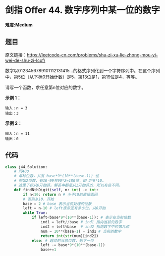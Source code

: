 # 剑指 Offer 44. 数字序列中某一位的数字
**难度:Medium**
## 题目
原文链接：https://leetcode-cn.com/problems/shu-zi-xu-lie-zhong-mou-yi-wei-de-shu-zi-lcof/

数字以0123456789101112131415…的格式序列化到一个字符序列中。在这个序列中，第5位（从下标0开始计数）是5，第13位是1，第19位是4，等等。

请写一个函数，求任意第n位对应的数字。

**示例 1：**
```
输入：n = 3
输出：3
```
**示例 2：**
```
输入：n = 11
输出：0
```

## 代码
```python
class j44_Solution:
    # 同400
    # 每种位数，共有 base*9*(10**(base-1)) 位
    # 例如2位数，有10-99共90*2=180位，即 2*9*10。
    # 这里下标从0开始算。解答中都是从1开始算的，所以有些不同。
    def findNthDigit(self, n: int) -> int:
        if n<10: return n # 小于10的直接返回
        # 否则从10，开始
        base = 2 # base 表示当前处理的位数
        left = n-10 # left表示还有多少位，从0开始
        while True:
            if left<base*9*(10**(base-1)): # 表示在当前位数
                ind1 = left//base # ind1 指向当前的数字
                ind2 = left%base  # ind2 指向数字中的第几位
                num = 10**(base-1) + ind1 # 当前的数字
                return int(str(num)[ind2])
            else: # 超过的当前位数，到下一位
                left -= base*9*(10**(base-1))
                base+=1
```
